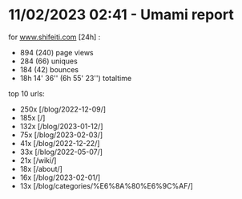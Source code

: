 # 11/02/2023 02:41 - Umami report
for www.shifeiti.com [24h] :

 - 894 (240) page views
 - 284 (66) uniques
 - 184 (42) bounces
 - 18h 14' 36'' (6h 55' 23'') totaltime


top 10 urls:
 - 250x [/blog/2022-12-09/]
 - 185x [/]
 - 132x [/blog/2023-01-12/]
 - 75x [/blog/2023-02-03/]
 - 41x [/blog/2022-12-22/]
 - 33x [/blog/2022-05-07/]
 - 21x [/wiki/]
 - 18x [/about/]
 - 16x [/blog/2023-02-01/]
 - 13x [/blog/categories/%E6%8A%80%E6%9C%AF/]


